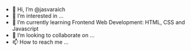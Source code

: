 - 👋 Hi, I’m @jasvaraich
- 👀 I’m interested in ...
- 🌱 I’m currently learning Frontend Web Development: HTML, CSS and Javascript
- 💞️ I’m looking to collaborate on ...
- 📫 How to reach me ...

<!---
jasvaraich/jasvaraich is a ✨ special ✨ repository because its `README.md` (this file) appears on your GitHub profile.
You can click the Preview link to take a look at your changes.
--->
